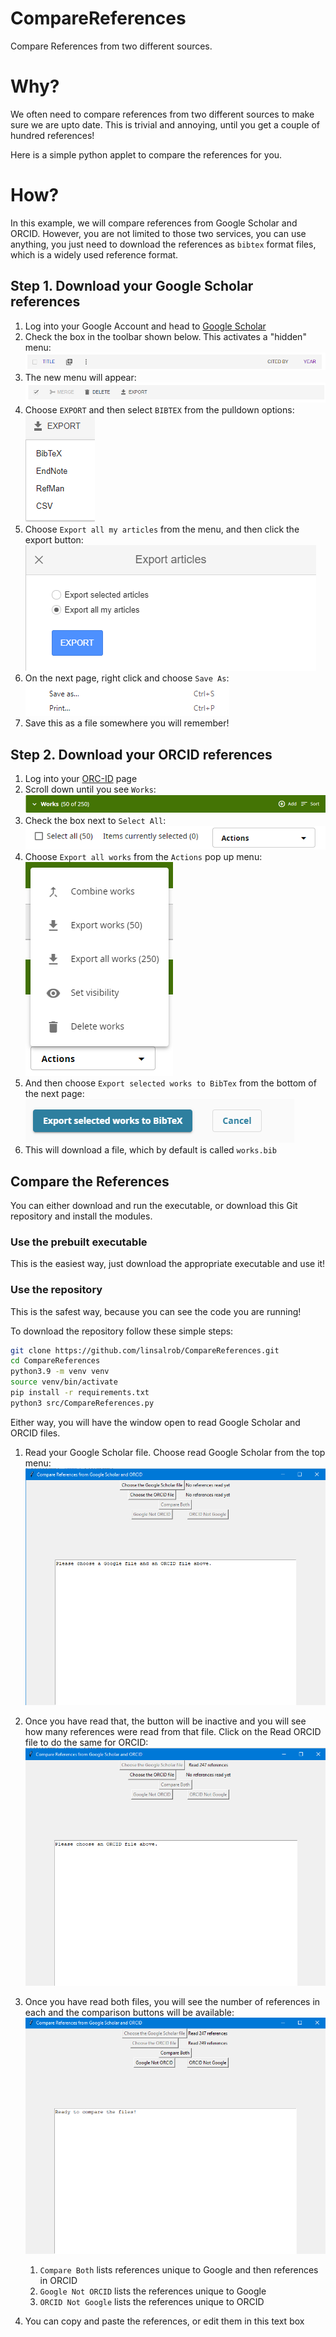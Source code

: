 # CompareReferences
Compare References from two different sources.

# Why?

We often need to compare references from two different sources to make sure we are upto
date. This is trivial and annoying, until you get a couple of hundred references!

Here is a simple python applet to compare the references for you. 


# How?

In this example, we will compare references from Google Scholar and ORCID. However, 
you are not limited to those two services, you can use anything, you just need to
download the references as `bibtex` format files, which is a widely used
reference format.

## Step 1. Download your Google Scholar references
1. Log into your Google Account and head to [Google Scholar](https://scholar.google.com/)
2. Check the box in the toolbar shown below. This activates a "hidden" menu:<br />
[![Google Scholar Toolbar](images/gs1.png)](https://scholar.google.com)
3. The new menu will appear:<br />
[![Google Scholar Toolbar with Export Options](images/gs2.png)](https://scholar.google.com/)
4. Choose `EXPORT` and then select `BIBTEX` from the pulldown options:<br />
![Google Scholar Export Options](images/gs3.png)
5. Choose `Export all my articles` from the menu, and then click the export button:<br />
![Google Scholar Export All Articles](images/gs4.png)
6. On the next page, right click and choose `Save As`:<br />
![Google Scholar Export All Articles](images/gs5.png)
7. Save this as a file somewhere you will remember!

## Step 2. Download your ORCID references
1. Log into your [ORC-ID](https://orcid.org/) page
2. Scroll down until you see `Works`:<br />
![ORCID Works](images/orcid1.png)
3. Check the box next to `Select All`:<br />
![ORCID checkbox](images/orcid2.png)
4. Choose `Export all works` from the `Actions` pop up menu:<br />
![ORCID checkbox](images/orcid3.png)
5. And then choose `Export selected works to BibTex` from the bottom of the next page:<br />
![ORCID checkbox](images/orcid4.png)
6. This will download a file, which by default is called `works.bib`

## Compare the References

You can either download and run the executable, or download this Git repository
and install the modules.

### Use the prebuilt executable

This is the easiest way, just download the appropriate executable and use it!

### Use the repository

This is the safest way, because you can see the code you are running!

To download the repository follow these simple steps:

```bash
git clone https://github.com/linsalrob/CompareReferences.git
cd CompareReferences
python3.9 -m venv venv
source venv/bin/activate
pip install -r requirements.txt
python3 src/CompareReferences.py 
```

Either way, you will have the window open to read Google Scholar and ORCID files.

1. Read your Google Scholar file. Choose read Google Scholar from the top menu:<br />
![Import GS](images/cr1.png)
2. Once you have read that, the button will be inactive and you will see how many references were read from that file.
Click on the Read ORCID file to do the same for ORCID:<br />
![Import GS](images/cr2.png)
3. Once you have read both files, you will see the number of references in each and the
comparison buttons will be available:<br />
![Import GS](images/cr3.png)

   1. `Compare Both` lists references unique to Google and then references in ORCID
   2. `Google Not ORCID` lists the references unique to Google
   3. `ORCID Not Google` lists the references unique to ORCID
4. You can copy and paste the references, or edit them in this text box 